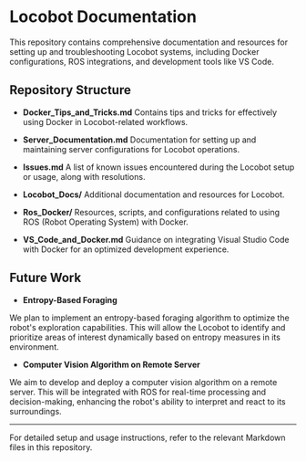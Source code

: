 # Locobot Documentation

This repository contains comprehensive documentation and resources for setting up and troubleshooting Locobot systems, including Docker configurations, ROS integrations, and development tools like VS Code.

## Repository Structure

- **Docker\_Tips\_and\_Tricks.md**
  Contains tips and tricks for effectively using Docker in Locobot-related workflows.

- **Server\_Documentation.md**
  Documentation for setting up and maintaining server configurations for Locobot operations.

- **Issues.md**
  A list of known issues encountered during the Locobot setup or usage, along with resolutions.

- **Locobot\_Docs/**
  Additional documentation and resources for Locobot.

- **Ros\_Docker/**
  Resources, scripts, and configurations related to using ROS (Robot Operating System) with Docker.

- **VS\_Code\_and\_Docker.md**
  Guidance on integrating Visual Studio Code with Docker for an optimized development experience.

## Future Work

- **Entropy-Based Foraging**

We plan to implement an entropy-based foraging algorithm to optimize the robot's exploration capabilities. This will allow the Locobot to identify and prioritize areas of interest dynamically based on entropy measures in its environment.

- **Computer Vision Algorithm on Remote Server**

We aim to develop and deploy a computer vision algorithm on a remote server. This will be integrated with ROS for real-time processing and decision-making, enhancing the robot's ability to interpret and react to its surroundings.

---

For detailed setup and usage instructions, refer to the relevant Markdown files in this repository.

